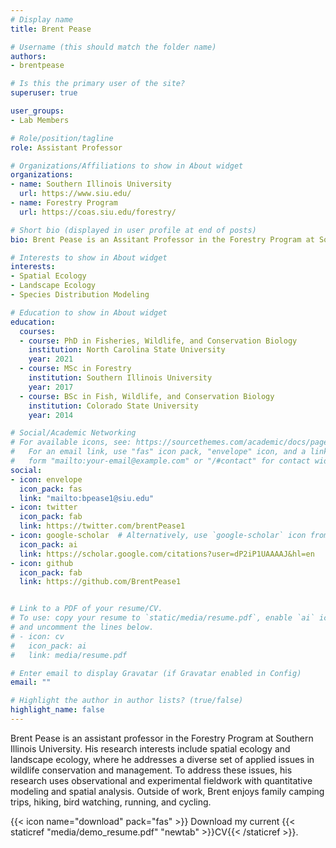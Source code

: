 ```yaml
---
# Display name
title: Brent Pease

# Username (this should match the folder name)
authors:
- brentpease

# Is this the primary user of the site?
superuser: true

user_groups: 
- Lab Members

# Role/position/tagline
role: Assistant Professor

# Organizations/Affiliations to show in About widget
organizations:
- name: Southern Illinois University
  url: https://www.siu.edu/
- name: Forestry Program
  url: https://coas.siu.edu/forestry/ 

# Short bio (displayed in user profile at end of posts)
bio: Brent Pease is an Assitant Professor in the Forestry Program at Southern Illinois University.

# Interests to show in About widget
interests:
- Spatial Ecology
- Landscape Ecology
- Species Distribution Modeling

# Education to show in About widget
education:
  courses:
  - course: PhD in Fisheries, Wildlife, and Conservation Biology
    institution: North Carolina State University
    year: 2021
  - course: MSc in Forestry
    institution: Southern Illinois University
    year: 2017
  - course: BSc in Fish, Wildlife, and Conservation Biology
    institution: Colorado State University
    year: 2014

# Social/Academic Networking
# For available icons, see: https://sourcethemes.com/academic/docs/page-builder/#icons
#   For an email link, use "fas" icon pack, "envelope" icon, and a link in the
#   form "mailto:your-email@example.com" or "/#contact" for contact widget.
social:
- icon: envelope
  icon_pack: fas
  link: "mailto:bpease1@siu.edu"
- icon: twitter
  icon_pack: fab
  link: https://twitter.com/brentPease1
- icon: google-scholar  # Alternatively, use `google-scholar` icon from `ai` icon pack, `graduation-cap` icon from `fas` icon pack
  icon_pack: ai
  link: https://scholar.google.com/citations?user=dP2iP1UAAAAJ&hl=en
- icon: github
  icon_pack: fab
  link: https://github.com/BrentPease1


# Link to a PDF of your resume/CV.
# To use: copy your resume to `static/media/resume.pdf`, enable `ai` icons in `params.toml`, 
# and uncomment the lines below.
# - icon: cv
#   icon_pack: ai
#   link: media/resume.pdf

# Enter email to display Gravatar (if Gravatar enabled in Config)
email: ""

# Highlight the author in author lists? (true/false)
highlight_name: false
---
```


Brent Pease is an assistant professor in the Forestry Program at Southern Illinois University. His research interests include spatial ecology and landscape ecology, where he addresses a diverse set of applied issues in wildlife conservation and management. To address these issues, his research uses observational and experimental fieldwork with quantitative modeling and spatial analysis. Outside of work, Brent enjoys family camping trips, hiking, bird watching, running, and cycling.



{{< icon name="download" pack="fas" >}} Download my current {{< staticref "media/demo_resume.pdf" "newtab" >}}CV{{< /staticref >}}.
